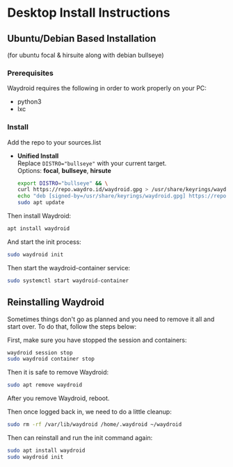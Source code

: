 # Desktop Install Instructions

## Ubuntu/Debian Based Installation

\(for ubuntu focal & hirsuite along with debian bullseye\)

### Prerequisites

Waydroid requires the following in order to work properly on your PC:

* python3
* lxc

### Install

Add the repo to your sources.list 

* **Unified Install**   
  Replace `DISTRO="bullseye"` with your current target.   
  Options: **focal**, **bullseye**, **hirsute**

  ```bash
  export DISTRO="bullseye" && \
  curl https://repo.waydro.id/waydroid.gpg > /usr/share/keyrings/waydroid.gpg && \ 
  echo "deb [signed-by=/usr/share/keyrings/waydroid.gpg] https://repo.waydro.id/ $DISTRO main" > /etc/apt/sources.list.d/waydroid.list && \
  sudo apt update
  ```

Then install Waydroid:

```bash
apt install waydroid
```

And start the init process:

```bash
sudo waydroid init
```

Then start the waydroid-container service:

```bash
sudo systemctl start waydroid-container
```

## Reinstalling Waydroid

Sometimes things don't go as planned and you need to remove it all and start over. To do that, follow the steps below: 

First, make sure you have stopped the session and containers: 

```bash
waydroid session stop
sudo waydroid container stop
```

Then it is safe to remove Waydroid:

```bash
sudo apt remove waydroid
```

After you remove Waydroid, reboot. 

Then once logged back in, we need to do a little cleanup:

```bash
sudo rm -rf /var/lib/waydroid /home/.waydroid ~/waydroid
```

Then can reinstall and run the init command again:

```bash
sudo apt install waydroid
sudo waydroid init
```

